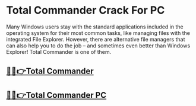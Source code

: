 # Total Commander Crack For PC 


Many Windows users stay with the standard applications included in the operating system for their most common tasks, like managing files with the integrated File Explorer. However, there are alternative file managers that can also help you to do the job – and sometimes even better than Windows Explorer! Total Commander is one of them.


## [🎉🚀👉Total Commander](https://alipc.pro/dl/)

## [🎉🚀👉Total Commander PC](https://alipc.pro/dl/)

